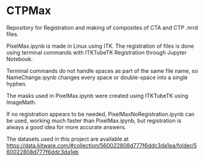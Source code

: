 # CTPMax
Repository for Registration and making of composites of CTA and CTP .nrrd files.

PixelMax.ipynb is made in Linux using ITK. The registration of files is done using terminal commands with ITKTubeTK Registration through Jupyter Notebook.

Terminal commands do not handle spaces as part of the same file name, so NameChange.ipynb changes every space or double-space into a single hyphen.

The masks used in PixelMax.ipynb were created using ITKTubeTK using ImageMath.

If no registration appears to be needed, PixelMaxNoRegistration.ipynb can be used, working much faster than PixelMax.ipynb, but registration is always a good idea for more accurate answers.

The datasets used in this project are available at https://data.kitware.com/#collection/560022808d777f6ddc3da1ea/folder/560022808d777f6ddc3da1eb
